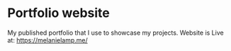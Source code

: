 # Portfolio website
 My published portfolio that I use to showcase my projects.
 Website is Live at: https://melanielamp.me/
